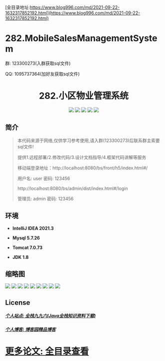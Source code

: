 [全目录地址:https://www.blog996.com/md/2021-09-22-1632317852192.html](https://www.blog996.com/md/2021-09-22-1632317852192.html)
# 282.MobileSalesManagementSystem

<p>群: 123300273(入群获取sql文件)</p>
<p>QQ: 1095737364(加好友获取sql文件)</p>

<p><h1 align="center">282.小区物业管理系统</h1></p>


<p align="center">
	<img src="https://img.shields.io/badge/jdk-1.8-orange.svg"/>
    <img src="https://img.shields.io/badge/spring-5.x-lightgrey.svg"/>
    <img src="https://img.shields.io/badge/springmvc-3.x-blue.svg"/>
    <img src="https://img.shields.io/badge/mybatis-5.x-yellow.svg"/>
    <img src="https://img.shields.io/badge/vue-5.x-green.svg"/>
</p>

## 简介

> 本代码来源于网络,仅供学习参考使用,请入群(123300273)后联系群主索要sql文件!
>
> 提供1.远程部署/2.修改代码/3.设计文档指导/4.框架代码讲解等服务
>
> 移动端登录地址：http://localhost:8080/bs/front/h5/index.html#/
>
> 用户名: user   密码: 123456
>
> http://localhost:8080/bs/admin/dist/index.html#/login
> 
> 管理员: admin   密码: 123456
>

>

## 环境

- <b>IntelliJ IDEA 2021.3</b>

- <b>Mysql 5.7.26</b>

- <b>Tomcat 7.0.73</b>

- <b>JDK 1.8</b>




## 缩略图

![](https://img2023.cnblogs.com/blog/588112/202310/588112-20231023093510237-1143510165.png)
![](https://img2023.cnblogs.com/blog/588112/202310/588112-20231023093515845-1659938154.png)
![](https://img2023.cnblogs.com/blog/588112/202310/588112-20231023093520247-245329807.png)
![](https://img2023.cnblogs.com/blog/588112/202310/588112-20231023093523722-1437445725.png)
![](https://img2023.cnblogs.com/blog/588112/202310/588112-20231023093527965-623400358.png)
![](https://img2023.cnblogs.com/blog/588112/202310/588112-20231023093531438-814148608.png)
![](https://img2023.cnblogs.com/blog/588112/202310/588112-20231023093535117-354278261.png)
![](https://img2023.cnblogs.com/blog/588112/202310/588112-20231023093540750-1813190190.png)
![](https://img2023.cnblogs.com/blog/588112/202310/588112-20231023093545454-1809893299.png)




## License

##### [个人站点: 全栈九九六(Java全栈知识资料下载)](https://www.blog996.com/)
##### [个人博客: 博客园精品博客](https://www.cnblogs.com/yysbolg/)
# [更多论文: 全目录查看](https://www.blog996.com/md/2021-09-22-1632317852192.html)


